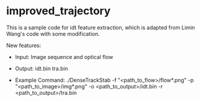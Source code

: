# improved_trajectory
This is a sample code for idt feature extraction, which is adapted from Limin Wang's code with some modification.


New features:

- Input: Image sequence and optical flow

- Output: idt.bin  tra.bin  

- Example Command: 
./DenseTrackStab -f "<path_to_flow>/flow*.png" -p "<path_to_image>/img*.png" -o <path_to_output>/idt.bin -r <path_to_output>/tra.bin

